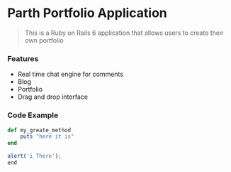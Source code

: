 # Parth Portfolio Application

> This is a Ruby on Rails 6 application that allows users to create their own portfolio

### Features
- Real time chat engine for comments
- Blog
- Portfolio
- Drag and drop interface

### Code Example
```ruby
def my_greate_method
	puts "here it is"
end
```

```javascript
alert('i There');
end
``` 
